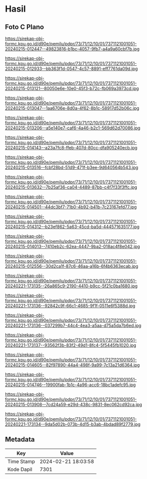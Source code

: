 # Hasil

## Foto C Plano

https://sirekap-obj-formc.kpu.go.id/d90e/pemilu/pdpr/73/71/12/10/01/7371121001051-20240215-012447--49823816-b1bc-4057-9fb7-a4a9a60cbf7b.jpg

https://sirekap-obj-formc.kpu.go.id/d90e/pemilu/pdpr/73/71/12/10/01/7371121001051-20240215-012933--bb363f1d-0547-4c57-8891-eff7761da09d.jpg

https://sirekap-obj-formc.kpu.go.id/d90e/pemilu/pdpr/73/71/12/10/01/7371121001051-20240215-013121--80050e6e-10e0-45f3-b72c-fb069a3973cd.jpg

https://sirekap-obj-formc.kpu.go.id/d90e/pemilu/pdpr/73/71/12/10/01/7371121001051-20240215-013047--1aa6706e-8d0a-4f62-8b1c-58917d52b06c.jpg

https://sirekap-obj-formc.kpu.go.id/d90e/pemilu/pdpr/73/71/12/10/01/7371121001051-20240215-013206--a5e140e7-caf6-4a46-b2c1-569d62d70086.jpg

https://sirekap-obj-formc.kpu.go.id/d90e/pemilu/pdpr/73/71/12/10/01/7371121001051-20240215-014143--a23a7fc8-ffeb-407d-80cc-dfa905240ecb.jpg

https://sirekap-obj-formc.kpu.go.id/d90e/pemilu/pdpr/73/71/12/10/01/7371121001051-20240215-013516--fcbf28bd-51d9-471f-b3ee-9d640564b543.jpg

https://sirekap-obj-formc.kpu.go.id/d90e/pemilu/pdpr/73/71/12/10/01/7371121001051-20240215-013632--7b25af36-ca04-4489-87bb-c4f7f33f3ffc.jpg

https://sirekap-obj-formc.kpu.go.id/d90e/pemilu/pdpr/73/71/12/10/01/7371121001051-20240215-014501--44dc3bf7-71b0-4b92-b41b-7c23167efd77.jpg

https://sirekap-obj-formc.kpu.go.id/d90e/pemilu/pdpr/73/71/12/10/01/7371121001051-20240215-014312--b23ef862-5a63-45cd-ba5d-444571635177.jpg

https://sirekap-obj-formc.kpu.go.id/d90e/pemilu/pdpr/73/71/12/10/01/7371121001051-20240215-014013--7410eb2c-62ea-4447-9ba2-018ac4f8e042.jpg

https://sirekap-obj-formc.kpu.go.id/d90e/pemilu/pdpr/73/71/12/10/01/7371121001051-20240215-012556--30d2ca1f-87c6-46aa-a16b-6f4b6363ecab.jpg

https://sirekap-obj-formc.kpu.go.id/d90e/pemilu/pdpr/73/71/12/10/01/7371121001051-20240221-173135--26a865c9-2190-4410-b9cc-5f21c0ba1680.jpg

https://sirekap-obj-formc.kpu.go.id/d90e/pemilu/pdpr/73/71/12/10/01/7371121001051-20240221-173136--92842c9f-66c1-4685-9f1f-0511e6f5388d.jpg

https://sirekap-obj-formc.kpu.go.id/d90e/pemilu/pdpr/73/71/12/10/01/7371121001051-20240221-173136--037299b7-44c4-4ea3-a5aa-d75a5da7b6ed.jpg

https://sirekap-obj-formc.kpu.go.id/d90e/pemilu/pdpr/73/71/12/10/01/7371121001051-20240221-173137--93562f3b-83f2-49d1-8fc4-5f5445fb1020.jpg

https://sirekap-obj-formc.kpu.go.id/d90e/pemilu/pdpr/73/71/12/10/01/7371121001051-20240215-014605--82f97890-44a4-498f-9a99-7c13a21d6364.jpg

https://sirekap-obj-formc.kpu.go.id/d90e/pemilu/pdpr/73/71/12/10/01/7371121001051-20240215-014746--19900fab-1b1c-4a96-acc6-18bc1adefc95.jpg

https://sirekap-obj-formc.kpu.go.id/d90e/pemilu/pdpr/73/71/12/10/01/7371121001051-20240215-013908--7cd24a59-e29d-438c-9831-8ec062cd92ca.jpg

https://sirekap-obj-formc.kpu.go.id/d90e/pemilu/pdpr/73/71/12/10/01/7371121001051-20240221-173134--9da5d02b-073b-4d15-b3ab-4bdad89f2779.jpg


## Metadata

| Key        | Value               |
| ---------- | ------------------- |
| Time Stamp | 2024-02-21 18:03:58 |
| Kode Dapil | 7301                |



